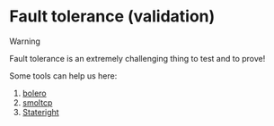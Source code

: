 # Fault tolerance (validation)

> [!WARNING]
> Fault tolerance is an extremely challenging thing to test and to prove!

Some tools can help us here:

1. [bolero](https://github.com/camshaft/bolero)
2. [smoltcp](https://github.com/smoltcp-rs/smoltcp)
3. [Stateright](https://github.com/stateright/stateright)
